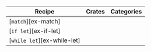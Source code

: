 | Recipe | Crates | Categories |
|--------|--------|------------|
| [`match`][ex-match] |  |  |
| [`if let`][ex-if-let] |  |  |
| [`while let`][ex-while-let] |  |  |
